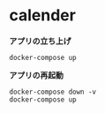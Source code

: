 # calender
**アプリの立ち上げ**
```
docker-compose up
```
**アプリの再起動**
```
docker-compose down -v
docker-compose up
```
